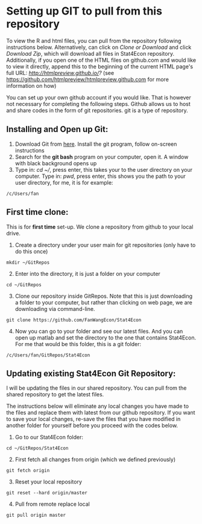 # Setting up GIT to pull from this repository

To view the R and html files, you can pull from the repository following instructions below.
Alternatively, can click on *Clone or Download* and click *Download Zip*, which will download all files in Stat4Econ repository.
Additionally, if you open one of the HTML files on github.com and would like to view it directly, append this to the beginning of the current HTML page's full URL: *http://htmlpreview.github.io/?* (see https://github.com/htmlpreview/htmlpreview.github.com for more information on how)

You can set up your own github account if you would like. That is however not necessary for completing the following steps. Github allows us to host and share codes in the form of git repositories. git is a type of repository.

## Installing and Open up Git:
1. Download Git from [here](https://git-scm.com/downloads). Install the git program, follow on-screen instructions
2. Search for the **git bash** program on your computer, open it. A window with black background opens up
3. Type in: *cd ~/*, press enter, this takes your to the user directory on your computer. Type in: *pwd*, press enter, this shows you the path to your user directory, for me, it is for example:
  ```console
  /c/Users/fan
  ```

## First time clone:
This is for **first time** set-up. We clone a repository from github to your local drive.
1. Create a directory under your user main for git repositories (only have to do this once)
  ```console
  mkdir ~/GitRepos
  ```
2. Enter into the directory, it is just a folder on your computer
  ```console
  cd ~/GitRepos
  ```
3. Clone our repository inside GitRepos. Note that this is just downloading a folder to your computer, but rather than clicking on web page, we are downloading via command-line.
  ```console
  git clone https://github.com/FanWangEcon/Stat4Econ
  ```
4. Now you can go to your folder and see our latest files. And you can open up matlab and set the directory to the one that contains Stat4Econ. For me that would be this folder, this is a git folder:
  ```console
  /c/Users/fan/GitRepos/Stat4Econ
  ```

## Updating existing Stat4Econ Git Repository:
I will be updating the files in our shared repository. You can pull from the shared repository to get the latest files.

The instructions below will eliminate any local changes you have made to the files and replace them with latest from our github repository. If you want to save your local changes, re-save the files that you have modified in another folder for yourself before you proceed with the codes below.

1. Go to our Stat4Econ folder:
  ```console
  cd ~/GitRepos/Stat4Econ
  ```
2. First fetch all changes from origin (which we defined previously)
  ```console
  git fetch origin
  ```
3. Reset your local repository
  ```console
  git reset --hard origin/master
  ```
4. Pull from remote replace local
  ```console
  git pull origin master
  ```
